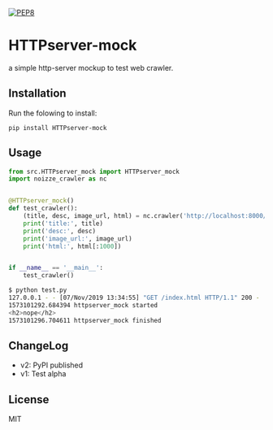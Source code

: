[![PEP8](https://img.shields.io/badge/code%20style-pep8-orange.svg)](https://www.python.org/dev/peps/pep-0008/)

# HTTPserver-mock

a simple http-server mockup to test web crawler.

## Installation
Run the folowing to install:

```shell
pip install HTTPserver-mock
```

## Usage

```python
from src.HTTPserver_mock import HTTPserver_mock
import noizze_crawler as nc


@HTTPserver_mock()
def test_crawler():
    (title, desc, image_url, html) = nc.crawler('http://localhost:8000/index.html')
    print('title:', title)
    print('desc:', desc)
    print('image_url:', image_url)
    print('html:', html[:1000])


if __name__ == '__main__':
    test_crawler()
```

```bash
$ python test.py
127.0.0.1 - - [07/Nov/2019 13:34:55] "GET /index.html HTTP/1.1" 200 -
1573101292.684394 httpserver_mock started
<h2>nope</h2>
1573101296.704611 httpserver_mock finished

```

## ChangeLog
* v2: PyPI published
* v1: Test alpha 

## License
MIT

